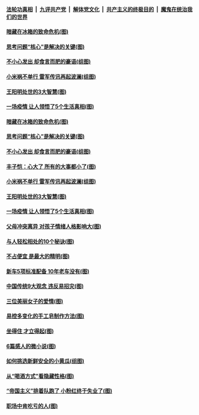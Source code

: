 ####  [法轮功真相](../../../../basic/blob/master/README.md?t=05180931) &nbsp;|&nbsp; [九评共产党](../../../../9ping.md/blob/master/README.md?t=05180931) &nbsp;|&nbsp; [解体党文化](../../../../jtdwh.md/blob/master/README.md?t=05180931)  &nbsp;|&nbsp; [共产主义的终极目的](../../../../gczydzjmd.md/blob/master/README.md?t=05180931) &nbsp;|&nbsp; [魔鬼在统治我们的世界](../../../../mgztzwmdsj.md/blob/master/README.md?t=05180931) 

#### [暗藏在冰箱的致命危机(图)](../pages/p8/933482.md?t=05180931) 

#### [思考问题“核心”是解决的关键(图)](../pages/p8/933476.md?t=05180931) 

#### [不小心发出 却食言而肥的豪语(组图)](../pages/p8/933474.md?t=05180931) 

#### [小米祸不单行 雷军传讯再起波澜(组图)](../pages/p8/933435.md?t=05180931) 

#### [王阳明处世的3大智慧(图)](../pages/p8/933396.md?t=05180931) 

#### [一场疫情 让人领悟了5个生活真相(图)](../pages/p8/933089.md?t=05180931) 

#### [暗藏在冰箱的致命危机(图)](../pages/p8/933482.md?t=05180931) 

#### [思考问题“核心”是解决的关键(图)](../pages/p8/933476.md?t=05180931) 

#### [不小心发出 却食言而肥的豪语(组图)](../pages/p8/933474.md?t=05180931) 

#### [丰子恺：心大了 所有的大事都小了(图)](../pages/p8/932467.md?t=05180931) 

#### [小米祸不单行 雷军传讯再起波澜(组图)](../pages/p8/933435.md?t=05180931) 

#### [王阳明处世的3大智慧(图)](../pages/p8/933396.md?t=05180931) 

#### [一场疫情 让人领悟了5个生活真相(图)](../pages/p8/933089.md?t=05180931) 

#### [父母冲突离异 对孩子情绪人格影响大(图)](../pages/p8/933395.md?t=05180931) 

#### [与人轻松相处的10个秘诀(图)](../pages/p8/932796.md?t=05180931) 

#### [不占便宜 是最大的精明(图)](../pages/p8/933269.md?t=05180931) 

#### [新车5项标准配备 10年老车没有(图)](../pages/p8/933348.md?t=05180931) 

#### [中国传统9大观念 违反易招灾(图)](../pages/p8/933271.md?t=05180931) 

#### [三位美丽女子的爱情(图)](../pages/p8/933016.md?t=05180931) 

#### [易控多变化的手工皂制作方法(图)](../pages/p8/933238.md?t=05180931) 

#### [坐得住 才立得起(图)](../pages/p8/932276.md?t=05180931) 

#### [6篇感人的微小说(图)](../pages/p8/933167.md?t=05180931) 

#### [如何挑选新鲜安全的小黄瓜(组图)](../pages/p8/933057.md?t=05180931) 

#### [从“喝酒方式”看隐藏性格(图)](../pages/p8/930799.md?t=05180931) 

#### [“帝国主义”排着队跑了 小粉红终于失业了(图)](../pages/p8/933087.md?t=05180931) 

#### [职场中肯吃亏的人(图)](../pages/p8/932447.md?t=05180931) 

